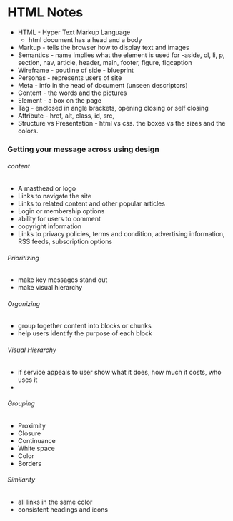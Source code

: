 # HTML Notes

- HTML - Hyper Text Markup Language
  - html document has a head and a body
- Markup - tells the browser how to display text and images
- Semantics - name implies what the element is used for -aside, ol, li, p, section, nav, article, header, main, footer, figure, figcaption
- Wireframe - poutline of side - blueprint
- Personas - represents users of site
- Meta - info in the head of document (unseen descriptors)
- Content - the words and the pictures
- Element - a box on the page
- Tag - enclosed in angle brackets, opening closing or self closing
- Attribute - href, alt, class, id, src, 
- Structure vs Presentation - html vs css. the boxes vs the sizes and the colors.


### Getting your message across using design

###### content
- A masthead or logo
- Links to navigate the site
- Links to related content and other popular articles
- Login or membership options
- ability for users to comment 
- copyright information
- Links to privacy policies, terms and condition, advertising information, RSS feeds, subscription options

###### Prioritizing
- make key messages stand out
- make visual hierarchy

###### Organizing
- group together content into blocks or chunks
- help users identify the purpose of each block

###### Visual Hierarchy
- if service appeals to user show what it does, how much it costs, who uses it
-

###### Grouping
- Proximity 
- Closure
- Continuance
- White space
- Color
- Borders

###### Similarity
- all links in the same color
- consistent headings and icons
